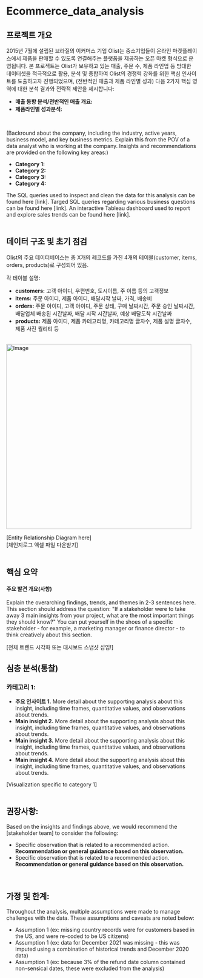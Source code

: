 # Ecommerce_data_analysis

## 프로젝트 개요
2015년 7월에 설립된 브라질의 이커머스 기업 Olist는 중소기업들이 온라인 마켓플레이스에서 제품을 판매할 수 있도록 연결해주는 플랫폼을 제공하는 오픈 마켓 형식으로 운영됩니다.
본 프로젝트는 Olist가 보유하고 있는 매출, 주문 수, 제품 라인업 등 방대한 데이터셋을 적극적으로 활용, 분석 및 종합하여 Olist의 경쟁력 강화를 위한 핵심 인사이트를 도출하고자 진행되었으며, (전반적인 매출과 제품 라인별 성과) 다음 2가지 핵심 영역에 대한 분석 결과와 전략적 제안을 제시합니다:

- **매출 동향 분석/전반적인 매출 개요:**
- **제품라인별 성과분석:**     
<br>  

(Backround about the company, including the industry, active years, business model, and key business metrics. Explain this from the POV of a data analyst who is working at the company.
Insights and recommendations are provided on the following key areas:)
- **Category 1:** 
- **Category 2:** 
- **Category 3:** 
- **Category 4:** 

The SQL queries used to inspect and clean the data for this analysis can be found here [link].
Targed SQL queries regarding various business questions can be found here [link].
An interactive Tableau dashboard used to report and explore sales trends can be found here [link].     
<br>

## 데이터 구조 및 초기 점검
Olist의 주요 데이터베이스는 총 X개의 레코드를 가진 4개의 테이블(customer, items, orders, products)로 구성되어 있음. 

각 테이블 설명:
- **customers:** 고객 아이디, 우편번호, 도시이름, 주 이름 등의 고객정보
- **items:** 주문 아이디, 제품 아이디, 배달시작 날짜, 가격, 배송비
- **orders:** 주문 아이디, 고객 아이디, 주문 상태, 구매 날짜시간, 주문 승인 날짜시간, 배달업체 배송된 시간날짜, 배달 시작 시간날짜, 예상 배달도착 시간날짜 
- **products:** 제품 아이디, 제품 카테고리명, 카테고리명 글자수, 제품 설명 글자수, 제품 사진 퀄리티 등
<br>    
<img width="488" alt="Image" src="https://github.com/user-attachments/assets/87e95334-3b4b-4cb8-b344-65b73f782b6a" />

[Entity Relationship Diagram here]    
[체인지로그 엑셀 파일 다운받기]    
<br>

## 핵심 요약 
#### 주요 발견 개요(사항)
Explain the overarching findings, trends, and themes in 2-3 sentences here. This section should address the question: "If a stakeholder were to take away 3 main insights from your project, what are the most important things they should know?" You can put yourself in the shoes of a specific stakeholder - for example, a marketing manager or finance director - to think creatively about this section.

[전체 트렌드 시각화 또는 대시보드 스냅샷 삽입!]


## 심층 분석(통찰)
### 카테고리 1:
* **주요 인사이트 1.** More detail about the supporting analysis about this insight, including time frames, quantitative values, and observations about trends.
* **Main insight 2.** More detail about the supporting analysis about this insight, including time frames, quantitative values, and observations about trends.
* **Main insight 3.** More detail about the supporting analysis about this insight, including time frames, quantitative values, and observations about trends.
* **Main insight 4.** More detail about the supporting analysis about this insight, including time frames, quantitative values, and observations about trends.

[Visualization specific to category 1]      
<br>


## 권장사항:
Based on the insights and findings above, we would recommend the [stakeholder team] to consider the following: 
* Specific observation that is related to a recommended action. **Recommendation or general guidance based on this observation.**
* Specific observation that is related to a recommended action. **Recommendation or general guidance based on this observation.**      
<br>



## 가정 및 한계:
Throughout the analysis, multiple assumptions were made to manage challenges with the data. These assumptions and caveats are noted below:
* Assumption 1 (ex: missing country records were for customers based in the US, and were re-coded to be US citizens)
* Assumption 1 (ex: data for December 2021 was missing - this was imputed using a combination of historical trends and December 2020 data)
* Assumption 1 (ex: because 3% of the refund date column contained non-sensical dates, these were excluded from the analysis)


